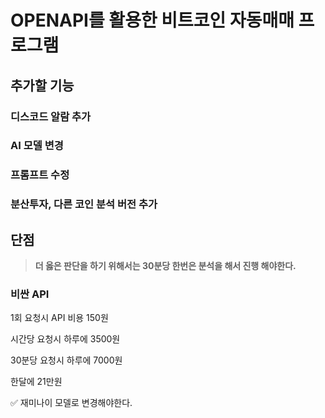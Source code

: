 # OPENAPI를 활용한 비트코인 자동매매 프로그램


## 추가할 기능

### 디스코드 알람 추가
### AI 모델 변경
### 프롬프트 수정
### 분산투자, 다른 코인 분석 버전 추가


## 단점

> **더 옳은 판단을 하기 위해서는 30분당 한번은 분석을 해서 진행 해야한다.**
> 

### 비싼 API

1회 요청시 API 비용 150원

시간당 요청시 하루에 3500원

30분당 요청시 하루에 7000원

한달에 21만원


<aside>
✅ 재미나이 모델로 변경해야한다.
</aside>
